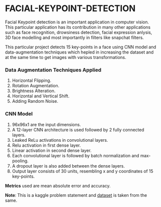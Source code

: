 # FACIAL-KEYPOINT-DETECTION
Facial Keypoint detection is an important application in computer vision. This particular application has its contribution in many other applications such as face recognition, drowsiness detection, facial expression anlysis, 3D face modelling and most importantly in filters like snapchat filters.

This particular project detects 15 key-points in a face using CNN model and data-augmentation techniques which hepled in increasing the dataset and at the same time to get images with various transformations.

### **Data Augmentation Techniques Applied**
1. Horizontal Flipping.
2. Rotation Augmentation.
3. Brightness Alteration.
4. Horizontal and Vertical Shift.
5. Adding Random Noise.

### **CNN Model**
1. 96x96x1 are the input dimensions.
2. A 12-layer CNN architecture is used followed by 2 fully connected layers.
3. Leaked ReLu activations in convolutional layers.
4. Relu activation in first dense layer.
5. Linear activation in second dense layer.
6. Each convolutional layer is followed by batch normalization and max-pooling.
7. A dropout layer is also added between the dense layers.
8. Output layer consists of 30 units, resembling x and y coordinates of 15 key-points.

**Metrics** used are mean absolute error and accuracy.

**Note**: This is a kaggle problem statement and [dataset](https://www.kaggle.com/c/facial-keypoints-detection/data) is taken from the same.

